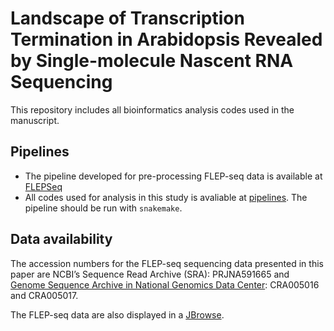 <!--
 * @Date         : 2021-07-14 15:30:56
 * @LastEditTime : 2021-09-23 11:24:44
 * @LastEditors  : windz
 * @FilePath     : /public_repository/README.md
-->

# Landscape of Transcription Termination in Arabidopsis Revealed by Single-molecule Nascent RNA Sequencing

This repository includes all bioinformatics analysis codes used in the manuscript.

## Pipelines

- The pipeline developed for pre-processing FLEP-seq data is available at [FLEPSeq](https://github.com/ZhaiLab-SUSTech/FLEPSeq)
- All codes used for analysis in this study is avaliable at [pipelines](./pipelines). The pipeline should be run with `snakemake`.

## Data availability

The accession numbers for the FLEP-seq sequencing data presented in this paper are NCBI’s Sequence Read Archive (SRA): PRJNA591665 and [Genome Sequence Archive in National Genomics Data Center](https://ngdc.cncb.ac.cn/gsa/): CRA005016 and CRA005017.

The FLEP-seq data are also displayed in a [JBrowse](https://zhailab-sustech.github.io/jbrowse2/).